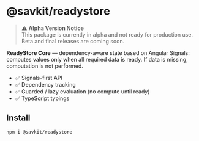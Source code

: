 # @savkit/readystore

> ⚠️ **Alpha Version Notice**  
> This package is currently in alpha and not ready for production use.  
> Beta and final releases are coming soon.

**ReadyStore Core** — dependency-aware state based on Angular Signals:
computes values only when all required data is ready.
If data is missing, computation is not performed.

- ✅ Signals-first API
- ✅ Dependency tracking
- ✅ Guarded / lazy evaluation (no compute until ready)
- ✅ TypeScript typings

## Install

```bash
npm i @savkit/readystore
